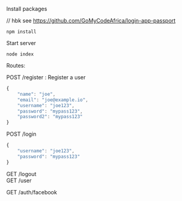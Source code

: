 Install packages

// hbk see https://github.com/GoMyCodeAfrica/login-app-passport

```
npm install
```

Start server

```
node index
```


Routes:

POST /register : Register a user <br>
```javascript
{
	"name": "joe",
	"email": "joe@example.io",
	"username": "joe123",
	"password": "mypass123",
	"password2": "mypass123"
}
```

POST /login <br>
```javascript
{
	"username": "joe123",
	"password": "mypass123"
}
```

GET /logout <br>
GET /user <br>

GET /auth/facebook
